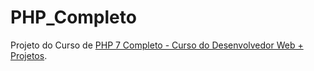 # PHP_Completo
Projeto do Curso de [PHP 7 Completo - Curso do Desenvolvedor Web + Projetos](https://www.udemy.com/course/php-7-completo/).
